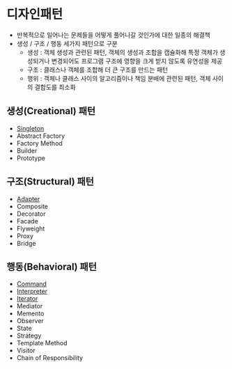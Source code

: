 # 디자인패턴

- 반복적으로 일어나는 문제들을 어떻게 풀어나갈 것인가에 대한 일종의 해결책
- 생성 / 구조 / 행동 세가지 패턴으로 구분
  - 생성 : 객체 생성과 관련된 패턴, 객체의 생성과 조합을 캡슐화해 특정 객체가 생성되거나 변경되어도 프로그램 구조에 영향을 크게 받지 않도록 유연성을 제공
  - 구조 : 클래스나 객체를 조합해 더 큰 구조를 만드는 패턴
  - 행위 : 객체나 클래스 사이의 알고리즘이나 책임 분배에 관련된 패턴, 객체 사이의 결합도를 최소화

## 생성(Creational) 패턴
- [Singleton](https://github.com/xxjo99/design-pattern/tree/master/src/creational/singleton)
- Abstract Factory
- Factory Method
- Builder
- Prototype

## 구조(Structural) 패턴
- [Adapter](https://github.com/xxjo99/design-pattern/tree/master/src/sturctural/adapter)
- Composite
- Decorator
- Facade
- Flyweight
- Proxy
- Bridge

## 행동(Behavioral) 패턴
- [Command](https://github.com/xxjo99/design-pattern/tree/master/src/behavioural/command)
- [Interpreter](https://github.com/xxjo99/design-pattern/tree/master/src/behavioural/interpreter)
- [Iterator](https://github.com/xxjo99/design-pattern/tree/master/src/behavioural/iterator)
- Mediator
- Memento
- Observer
- State
- Strategy
- Template Method
- Visitor 
- Chain of Responsibility


